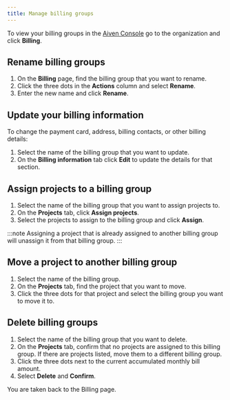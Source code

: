 ```yaml
---
title: Manage billing groups
---
```


To view your billing groups in the [Aiven
Console](https://console.aiven.io/) go to the organization and click
**Billing**.

## Rename billing groups

1.  On the **Billing** page, find the billing group that you want to
    rename.
2.  Click the three dots in the **Actions** column and select
    **Rename**.
3.  Enter the new name and click **Rename**.

## Update your billing information

To change the payment card, address, billing contacts, or other billing
details:

1.  Select the name of the billing group that you want to update.
2.  On the **Billing information** tab click **Edit** to update the
    details for that section.

## Assign projects to a billing group

1.  Select the name of the billing group that you want to assign
    projects to.
2.  On the **Projects** tab, click **Assign projects**.
3.  Select the projects to assign to the billing group and click
    **Assign**.

:::note
Assigning a project that is already assigned to another billing group
will unassign it from that billing group.
:::

## Move a project to another billing group

1.  Select the name of the billing group.
2.  On the **Projects** tab, find the project that you want to move.
3.  Click the three dots for that project and select the billing group
    you want to move it to.

## Delete billing groups

1.  Select the name of the billing group that you want to delete.
2.  On the **Projects** tab, confirm that no projects are assigned to
    this billing group. If there are projects listed, move them to a
    different billing group.
3.  Click the three dots next to the current accumulated monthly bill
    amount.
4.  Select **Delete** and **Confirm**.

You are taken back to the Billing page.
